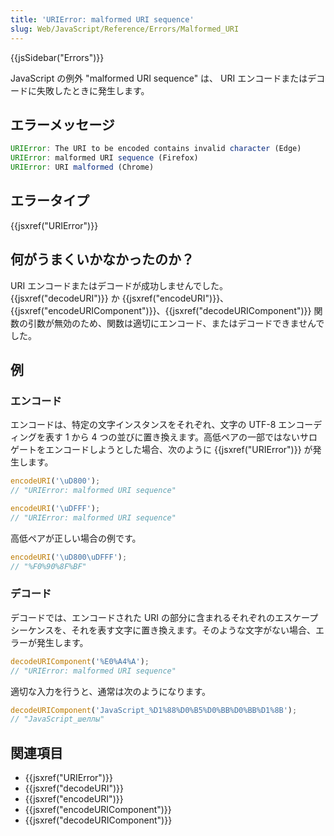 ```yaml
---
title: 'URIError: malformed URI sequence'
slug: Web/JavaScript/Reference/Errors/Malformed_URI
---
```

{{jsSidebar("Errors")}}

JavaScript の例外 "malformed URI sequence" は、 URI エンコードまたはデコードに失敗したときに発生します。

## エラーメッセージ

```js
URIError: The URI to be encoded contains invalid character (Edge)
URIError: malformed URI sequence (Firefox)
URIError: URI malformed (Chrome)
```

## エラータイプ

{{jsxref("URIError")}}

## 何がうまくいかなかったのか？

URI エンコードまたはデコードが成功しませんでした。{{jsxref("decodeURI")}} か {{jsxref("encodeURI")}}、{{jsxref("encodeURIComponent")}}、{{jsxref("decodeURIComponent")}} 関数の引数が無効のため、関数は適切にエンコード、またはデコードできませんでした。

## 例

### エンコード

エンコードは、特定の文字インスタンスをそれぞれ、文字の UTF-8 エンコーディングを表す 1 から 4 つの並びに置き換えます。高低ペアの一部ではないサロゲートをエンコードしようとした場合、次のように {{jsxref("URIError")}} が発生します。

```js example-bad
encodeURI('\uD800');
// "URIError: malformed URI sequence"

encodeURI('\uDFFF');
// "URIError: malformed URI sequence"
```

高低ペアが正しい場合の例です。

```js example-good
encodeURI('\uD800\uDFFF');
// "%F0%90%8F%BF"
```

### デコード

デコードでは、エンコードされた URI の部分に含まれるそれぞれのエスケープシーケンスを、それを表す文字に置き換えます。そのような文字がない場合、エラーが発生します。

```js example-bad
decodeURIComponent('%E0%A4%A');
// "URIError: malformed URI sequence"
```

適切な入力を行うと、通常は次のようになります。

```js example-good
decodeURIComponent('JavaScript_%D1%88%D0%B5%D0%BB%D0%BB%D1%8B');
// "JavaScript_шеллы"
```

## 関連項目

- {{jsxref("URIError")}}
- {{jsxref("decodeURI")}}
- {{jsxref("encodeURI")}}
- {{jsxref("encodeURIComponent")}}
- {{jsxref("decodeURIComponent")}}
